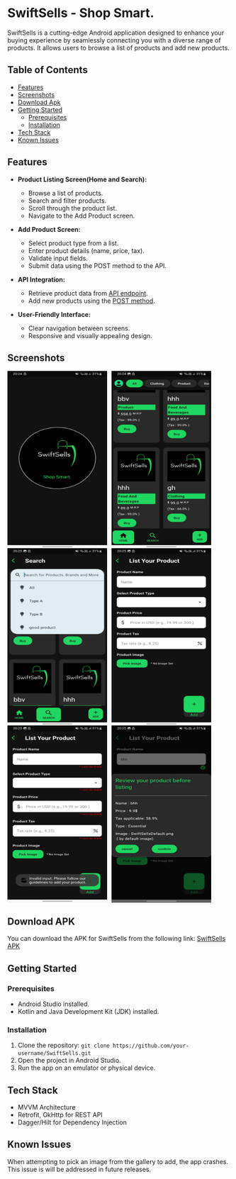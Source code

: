 # SwiftSells - Shop Smart.

SwiftSells is a cutting-edge Android application designed to enhance your buying experience by seamlessly connecting you with a diverse range of products. It allows users to browse a list of products and add new products.

## Table of Contents
- [Features](#features)
- [Screenshots](#screenshots)
- [Download Apk](#download-apk)
- [Getting Started](#getting-started)
  - [Prerequisites](#prerequisites)
  - [Installation](#installation)
- [Tech Stack](#tech-stack)
- [Known Issues](#known-issues)

## Features
- **Product Listing Screen(Home and Search):**
  - Browse a list of products.
  - Search and filter products.
  - Scroll through the product list.
  - Navigate to the Add Product screen.

- **Add Product Screen:**
  - Select product type from a list.
  - Enter product details (name, price, tax).
  - Validate input fields.
  - Submit data using the POST method to the API.

- **API Integration:**
  - Retrieve product data from [API endpoint](https://app.getswipe.in/api/public/get).
  - Add new products using the [POST method](https://app.getswipe.in/api/public/add).

- **User-Friendly Interface:**
  - Clear navigation between screens.
  - Responsive and visually appealing design.

## Screenshots
<div style="display:flex;flex-wrap:wrap">
    <img src="/SplashScreen.jpeg" alt="App Screenshot" width="225" height="400" style="margin-right: 10px">
    <img src="/HomeScreen.jpeg" alt="App Screenshot" width="225" height="400" style="margin-right: 10px">
    <img src="/SearchScreen.jpeg" alt="App Screenshot" width="225" height="400" style="margin-right: 10px">
    <img src="/AddScreen.jpeg" alt="App Screenshot" width="225" height="400" style="margin-right: 10px">
    <img src="/AddScreenInvalidate.jpeg" alt="App Screenshot" width="225" height="400" style="margin-right: 10px">
    <img src="/Dialog.jpeg" alt="App Screenshot" width="225" height="400">
</div>

## Download APK

You can download the APK for SwiftSells from the following link: [SwiftSells APK]([https://drive.google.com/drive/u/0/my-drive](https://drive.google.com/file/d/1oG2LRDynE5h7F0RO0FVuDrUo-cnnm50s/view?usp=sharing))

## Getting Started
### Prerequisites
- Android Studio installed.
- Kotlin and Java Development Kit (JDK) installed.

### Installation
1. Clone the repository: `git clone https://github.com/your-username/SwiftSells.git`
2. Open the project in Android Studio.
3. Run the app on an emulator or physical device.

## Tech Stack
- MVVM Architecture
- Retrofit, OkHttp for REST API
- Dagger/Hilt for Dependency Injection

## Known Issues
When attempting to pick an image from the gallery to add, the app crashes. This issue is will be addressed in future releases.

